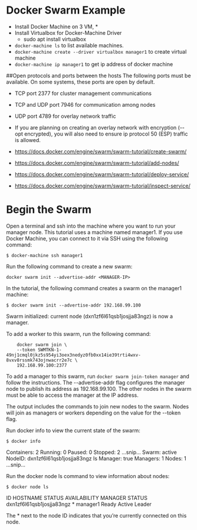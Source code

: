 # Docker Swarm Example

* Install Docker Machine on 3 VM,
   * 
* Install Virtualbox for Docker-Machine Driver
   * sudo apt install virtualbox
* `docker-machine ls` to list available machines.
* `docker-machine create --driver virtualbox manager1` to create virtual machine
* `docker-machine ip manager1` to get ip address of docker machine

##Open protocols and ports between the hosts
The following ports must be available. On some systems, these ports are open by default.

* TCP port 2377 for cluster management communications
* TCP and UDP port 7946 for communication among nodes
* UDP port 4789 for overlay network traffic
* If you are planning on creating an overlay network with encryption (--opt encrypted), you will also need to ensure ip protocol 50 (ESP) traffic is allowed.

* https://docs.docker.com/engine/swarm/swarm-tutorial/create-swarm/
* https://docs.docker.com/engine/swarm/swarm-tutorial/add-nodes/
* https://docs.docker.com/engine/swarm/swarm-tutorial/deploy-service/
* https://docs.docker.com/engine/swarm/swarm-tutorial/inspect-service/  

# Begin the Swarm
Open a terminal and ssh into the machine where you want to run your manager node. This tutorial uses a machine named manager1. If you use Docker Machine, you can connect to it via SSH using the following command:
```
$ docker-machine ssh manager1
```

Run the following command to create a new swarm:
```
docker swarm init --advertise-addr <MANAGER-IP>
```
In the tutorial, the following command creates a swarm on the manager1 machine:

```
$ docker swarm init --advertise-addr 192.168.99.100
```
Swarm initialized: current node (dxn1zf6l61qsb1josjja83ngz) is now a manager.

To add a worker to this swarm, run the following command:
```
    docker swarm join \
    --token SWMTKN-1-49nj1cmql0jkz5s954yi3oex3nedyz0fb0xx14ie39trti4wxv-8vxv8rssmk743ojnwacrr2e7c \
    192.168.99.100:2377
```

To add a manager to this swarm, run `docker swarm join-token manager` and follow the instructions.
The --advertise-addr flag configures the manager node to publish its address as 192.168.99.100. The other nodes in the swarm must be able to access the manager at the IP address.

The output includes the commands to join new nodes to the swarm. Nodes will join as managers or workers depending on the value for the --token flag.

Run docker info to view the current state of the swarm:
```
$ docker info
```
Containers: 2
Running: 0
Paused: 0
Stopped: 2
  ...snip...
Swarm: active
  NodeID: dxn1zf6l61qsb1josjja83ngz
  Is Manager: true
  Managers: 1
  Nodes: 1
  ...snip...

Run the docker node ls command to view information about nodes:
```
$ docker node ls
```
ID                           HOSTNAME  STATUS  AVAILABILITY  MANAGER STATUS
dxn1zf6l61qsb1josjja83ngz *  manager1  Ready   Active        Leader

The * next to the node ID indicates that you’re currently connected on this node.

